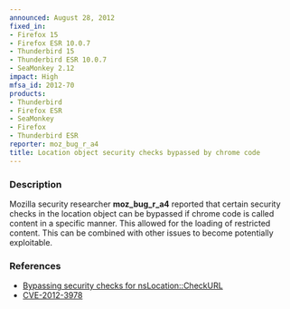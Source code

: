 ```yaml
---
announced: August 28, 2012
fixed_in:
- Firefox 15
- Firefox ESR 10.0.7
- Thunderbird 15
- Thunderbird ESR 10.0.7
- SeaMonkey 2.12
impact: High
mfsa_id: 2012-70
products:
- Thunderbird
- Firefox ESR
- SeaMonkey
- Firefox
- Thunderbird ESR
reporter: moz_bug_r_a4
title: Location object security checks bypassed by chrome code
---
```


<h3>Description</h3>

<p>Mozilla security researcher <strong>moz_bug_r_a4</strong> reported that
certain security checks in the location object can be bypassed if chrome code is
called content in a specific manner. This allowed for the loading of restricted
content. This can be combined with other issues to become potentially
exploitable.</p>


<h3>References</h3>

<ul>
  <li><a href="https://bugzilla.mozilla.org/show_bug.cgi?id=770429">
      Bypassing security checks for nsLocation::CheckURL</a></li>
 <li><a href="http://cve.mitre.org/cgi-bin/cvename.cgi?name=CVE-2012-3978" class="ex-ref">CVE-2012-3978</a></li>
</ul>



